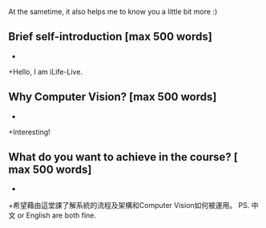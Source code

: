 At the sametime, it also helps me to know you a little bit more :)
 
 ## Brief self-introduction [max 500 words]
-
+Hello, I am iLife-Live.
 ## Why Computer Vision? [max 500 words]
-
+Interesting!
 ## What do you want to achieve in the course? [ max 500 words]
-
+希望藉由這堂課了解系統的流程及架構和Computer Vision如何被運用。
 PS. 中文 or English are both fine.
